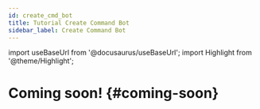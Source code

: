 ```yaml
---
id: create_cmd_bot
title: Tutorial Create Command Bot
sidebar_label: Create Command Bot
---
```

import useBaseUrl from '@docusaurus/useBaseUrl'; 
import Highlight from '@theme/Highlight';

# Coming soon! {#coming-soon}
